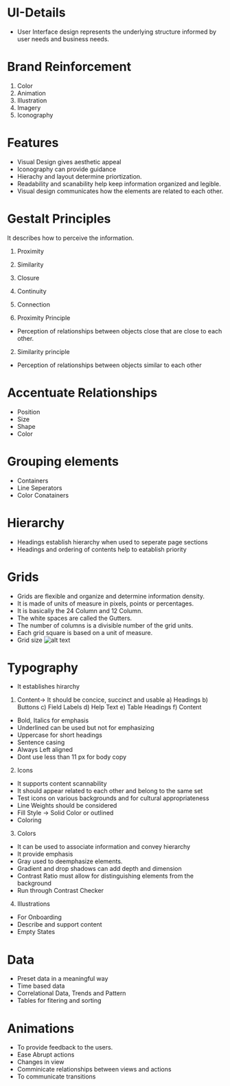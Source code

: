 # UI-Details

- User Interface design represents the underlying structure informed by user needs and business needs.

# Brand Reinforcement

1. Color 
2. Animation
3. Illustration
4. Imagery
5. Iconography

# Features

- Visual Design gives aesthetic appeal
- Iconography can provide guidance
- Hierachy and layout determine priortization.
- Readability and scanability help keep information organized and legible.
- Visual design communicates how the elements are related to each other.

# Gestalt Principles

It describes how to perceive the information.

1. Proximity
2. Similarity
3. Closure
4. Continuity
5. Connection

1. Proximity Principle
- Perception of relationships between objects close that are close to each other.

2. Similarity principle
- Perception of relationships between objects similar to each other


# Accentuate Relationships

- Position
- Size
- Shape
- Color

# Grouping elements 

- Containers 
- Line Seperators
- Color Conatainers

# Hierarchy

- Headings establish hierarchy when used to seperate page sections
- Headings and ordering of contents help to eatablish priority

# Grids

- Grids are flexible and organize and determine information density.
- It is made of units of measure in pixels, points or percentages.
- It is basically the 24 Column and 12 Column.
- The white spaces are called the Gutters.
- The number of columns is a divisible number of the grid units.
- Each grid square is based on a unit of measure.
- Grid size 
![alt text](https://github.com/brianblaze14/ui-ux-design-project/blob/master/images/grip_design.PNG)


# Typography

- It establishes hirarchy

1. Content-> It should be concice, succinct and usable
  a) Headings
  b) Buttons
  c) Field Labels
  d) Help Text
  e) Table Headings
  f) Content
- Bold, Italics for emphasis
- Underlined can be used but not for emphasizing
- Uppercase for short headings
- Sentence casing
- Always Left aligned
- Dont use less than 11 px for body copy

2. Icons
- It supports content scannability
- It should appear related to each other and belong to the same set
- Test icons on various backgrounds and for cultural appropriateness
- Line Weights should be considered
- Fill Style -> Solid Color or outlined
- Coloring

3. Colors 
- It can be used to associate information and convey hierarchy
- It provide emphasis
- Gray used to deemphasize elements.
- Gradient and drop shadows can add depth and dimension
- Contrast Ratio must allow for distinguishing elements from the background
- Run through Contrast Checker

4. Illustrations
- For Onboarding
- Describe and support content
- Empty States


# Data
- Preset data in a meaningful way
- Time based data
- Correlational Data, Trends and Pattern
- Tables for fitering and sorting

# Animations
- To provide feedback to the users.
- Ease Abrupt actions
- Changes in view
- Comminicate relationships between views and actions
- To communicate transitions 
